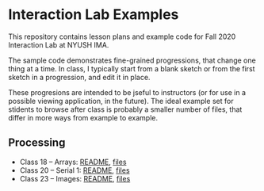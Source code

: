 # Interaction Lab Examples

This repository contains lesson plans and example code for Fall 2020 Interaction Lab at NYUSH IMA.

The sample code demonstrates fine-grained progressions, that change one thing at a time. In class, I typically start from a blank sketch or from the first sketch in a progression, and edit it in place.

These progresions are intended to be jseful to instructors (or for use in a possible viewing application, in the future). The ideal example set for stidents to browse after class is probably a smaller number of files, that differ in more ways from example to example.

## Processing

- Class 18 – Arrays: [README](./18-arrays/README.md), [files](https://github.com/osteele/ixlab-examples/tree/main/18-arrays)
- Class 20 – Serial 1: [README](./20-serial-1/README.md), [files](https://github.com/osteele/ixlab-examples/tree/main/20-serial-1)
- Class 23 – Images: [README](./23-images/README.md), [files](https://github.com/osteele/ixlab-examples/tree/main/23-images)
